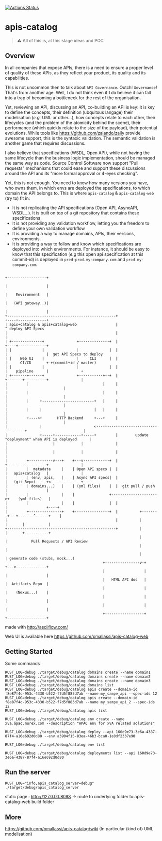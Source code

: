 [![Actions Status](https://github.com/omallassi/apis-catalog/workflows/Rust/badge.svg)](https://github.com/omallassi/apis-catalog/actions)

# apis-catalog

> :warning: All of this is, at this stage ideas and POC

## Overview

In all companies that expose APIs, there is a need to ensure a proper level of quality of these APIs, as they reflect your product, its quality and its capabilities.

This is not uncommon then to talk about `API Governance`. Outch! `Governance`! That's from another age. Well, I do not think even if I do believe it can fall into a trap of becoming a bottleneck for the rest of the organisation.

Yet, reviewing an API, discussing an API, co-building an API is key: it is key to define the concepts, their definition (ubquitous langage) their modelisation (_e.g._ UML or other...), how concepts relate to each other, their lifecycles (and the problem of the atomicity behind the scene), their performance (which quickly relate to the size of the payload), their potential evolutions. While tools like https://github.com/zalando/zally provide awesome support, this is the syntaxic validation. The semantic validation is another game that requires discussions. 

I also believe that specifications (WSDL, Open API), while not having the same lifecycle than the business logic implementation, should be managed the same way as code. Source Control Software now support "Pull requests" mechanisms that could ease and support these discussions around the API and its "more formal approval or 4-eyes checking". 

Yet, this is not enough. You need to know how many versions you have, who owns them, in which envs are deployed the specifications, to which domain the API belongs to. This is where `apis-catalog` & `apis-catalog-web` (try to) fit in: 

* It is not replicating the API specifications (Open API, AsyncAPI, WSDL...). It is built on top of a git repository that contains these specifications
* It is not providing any validation workflow, letting you the freedom to define your own validation workflow
* It is providing a way to manage domains, APIs, their versions, environments. 
* It is providing a way to follow and know which specifications are deployed into which environments. For instance, it should be easy to know that this specification (_e.g_ this open api specification at this commit-id) is deployed in `pred-prod.my-company.com` and `prod.my-company.com`.

```
                                                                       +------------------+
                                                                       |                  |
                                                                       |    Environment   |
                                                                       |   (API gateway..)|
                                                                       |                  |
+--------------------------------------------------+                   +----+-------------+
| apis+catalog & apis+catalog+web                  |                        ^ deploy API Specs
|                                                  |                        |
| +--------------+               +--------------+  |                   +----+-------------+
| |              |               |              |  |                   |                  |  get API Specs to deploy
| |    Web UI    |               |     CLI      |  |                   |      CI/CD       +-+(commit+id / master)
| |              |               |              |  |                   |    pipeline      |               +
| +-------+------+               +-----------+--+  |                   +-------+----------+               |
|         |                                  |     |                           |                          |
|         |                                  |     |                           |                          |
|         |     +------------------------+   |     |                           |                          |
|         |     |                        |   |     |                           |                          |
|         +---->+       HTTP Backend     +---+     |                           |                          |
|               |                        <-------------------------------------+                          |
|               +-----+------------+-----+         |        update "deployment" when API is deployed      |
|                     |            |               |                                                      |
|                     |            |               |                                                      |
|         +-----------v---+    +---v------------+  |                   +------------------+               |
|         |  metadata     |    | Open API specs |  |                   |   apis+catalog   |               |
|         | (env, apis,   |    | Async API specs|  |                   |   (git Repo)     +<--------------+
|         | domains...)   |    | (yml files)    |  |  git pull / push  |                  |
|         |               |    |                +--------------------->+    (yml files)   |
|         |               |    |                |  |                   |                  +----+
|         +---------------+    +----------------+  |          +--------+---+-------^------+    |
|                                                  |          |            |       |           |
+--------------------------------------------------+          |            |       +-----------+
                                                              |            |           Pull Requests / API Review
                                                              |            |
                                                              |            | generate code (stubs, mock...)
                                             +----------------v-+      +---v--------------+
                                             |                  |      |                  |
                                             |   HTML API doc   |      |  Artifacts Repo  |
                                             |                  |      |    (Nexus...)    |
                                             |                  |      |                  |
                                             |                  |      |                  |
                                             +------------------+      +------------------+

```
made with http://asciiflow.com/

Web UI is available here https://github.com/omallassi/apis-catalog-web

## Getting Started

Some commands 

```
RUST_LOG=debug ./target/debug/catalog domains create --name domain1
RUST_LOG=debug ./target/debug/catalog domains create --name domain2
RUST_LOG=debug ./target/debug/catalog domains create --name domain3
RUST_LOG=debug ./target/debug/catalog domains list
RUST_LOG=debug ./target/debug/catalog apis create --domain-id f8e87f4c-953c-4330-b522-f7d5f883d7ab --name my_sampe_api --spec-ids 12
RUST_LOG=debug ./target/debug/catalog apis create --domain-id f8e87f4c-953c-4330-b522-f7d5f883d7ab --name my_sampe_api_2 --spec-ids 12
RUST_LOG=debug ./target/debug/catalog apis list

RUST_LOG=debug ./target/debug/catalog env create --name xva.apac.murex.com --description "APAC env for xVA related solutions"

RUST_LOG=debug ./target/debug/catalog deploy --api 160d9e73-3e6a-4387-87f4-a16e692d0d80 --env a3904f15-83ea-46b3-bca0-1e0df2337e90

RUST_LOG=debug ./target/debug/catalog env list

RUST_LOG=debug ./target/debug/catalog deployments list --api 160d9e73-3e6a-4387-87f4-a16e692d0d80

```

## Run the server
`RUST_LOG="info,apis_catalog_server=debug" ./target/debug/apis_catalog_server`

static page : http://127.0.0.1:8088 -> route to underlying folder to apis-catalog-web build folder

## More 
https://github.com/omallassi/apis-catalog/wiki (In particular (kind of) UML modelisation)
